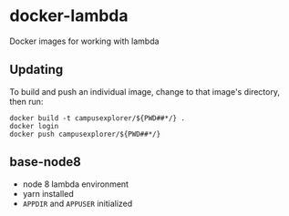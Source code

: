 # docker-lambda

Docker images for working with lambda

## Updating

To build and push an individual image, change to that image's directory, then run:

    docker build -t campusexplorer/${PWD##*/} .
    docker login
    docker push campusexplorer/${PWD##*/}

## base-node8

- node 8 lambda environment
- yarn installed
- `APPDIR` and `APPUSER` initialized
